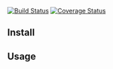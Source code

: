
[![Build Status](https://travis-ci.org/MFoster/eventdispatcher.svg?branch=master)](https://travis-ci.org/MFoster/eventdispatcher)
[![Coverage Status](https://coveralls.io/repos/github/MFoster/eventdispatcher/badge.svg?branch=master)](https://coveralls.io/github/MFoster/eventdispatcher?branch=master)
## Install

## Usage


